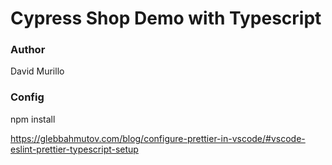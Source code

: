 # Cypress Shop Demo with Typescript

### Author
David Murillo

### Config

npm install

https://glebbahmutov.com/blog/configure-prettier-in-vscode/#vscode-eslint-prettier-typescript-setup